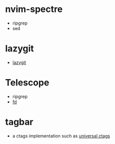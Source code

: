# nvim-spectre
- ripgrep
- sed

# lazygit
- [lazygit](https://github.com/jesseduffield/lazygit)

# Telescope
- ripgrep
- [fd](https://github.com/sharkdp/fd)

# tagbar
- a ctags implementation such as [universal ctags](https://ctags.io/)
